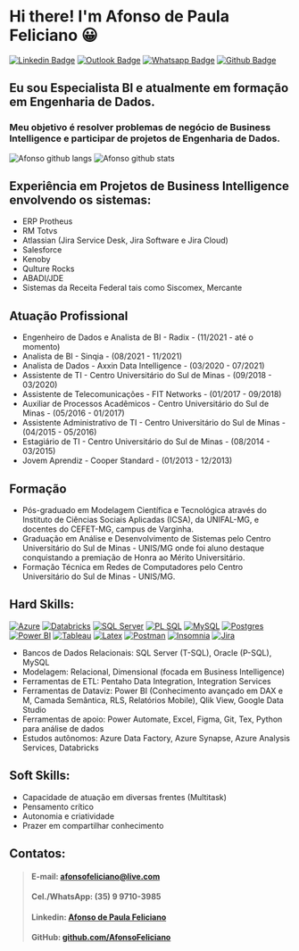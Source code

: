 # Hi there! I'm Afonso de Paula Feliciano 😀


[![Linkedin Badge](https://img.shields.io/badge/-LinkedIn-blue?style=for-the-badge&logo=Linkedin&logoColor=white&link=https:https://www.linkedin.com/in/afonsofeliciano/)](https://www.linkedin.com/in/afonsofeliciano/)
[![Outlook Badge](https://img.shields.io/badge/Microsoft_Outlook-0078D4?style=for-the-badge&logo=microsoft-outlook&logoColor=white&link=mailto:afonsofeliciano@live.com)](mailto:afonsofeliciano@live.com)
[![Whatsapp Badge](https://img.shields.io/badge/WhatsApp-25D366?style=for-the-badge&logo=whatsapp&logoColor=white&link=https://wa.me/5535997103985)](https://wa.me/5535997103985)
[![Github Badge](https://img.shields.io/badge/GitHub-100000?style=for-the-badge&logo=github&logoColor=white&link=https://github.com/AfonsoFeliciano)](https://github.com/AfonsoFeliciano)

## Eu sou Especialista BI e atualmente em formação em Engenharia de Dados.

### Meu objetivo é resolver problemas de negócio de Business Intelligence e participar de projetos de Engenharia de Dados.

![Afonso github langs](https://github-readme-stats.vercel.app/api/top-langs/?username=AfonsoFeliciano&locale=pt-br&theme=tokyonight)
![Afonso github stats](https://github-readme-stats.vercel.app/api?username=AfonsoFeliciano&show_icons=true&include_all_commits=true&count_private=true&locale=pt-br&theme=tokyonight)



## Experiência em Projetos de Business Intelligence envolvendo os sistemas:
- ERP Protheus
- RM Totvs
- Atlassian (Jira Service Desk, Jira Software e Jira Cloud) 
- Salesforce
- Kenoby
- Qulture Rocks
- ABADI/JDE
- Sistemas da Receita Federal tais como Siscomex, Mercante

## Atuação Profissional 

- Engenheiro de Dados e Analista de BI - Radix - (11/2021 - até o momento)
- Analista de BI - Sinqia - (08/2021 - 11/2021)
- Analista de Dados - Axxin Data Intelligence - (03/2020 - 07/2021)
- Assistente de TI - Centro Universitário do Sul de Minas - (09/2018 - 03/2020)
- Assistente de Telecomunicações - FIT Networks - (01/2017 - 09/2018)
- Auxiliar de Processos Acadêmicos - Centro Universitário do Sul de Minas - (05/2016 - 01/2017)
- Assistente Administrativo de TI - Centro Universitário do Sul de Minas - (04/2015 - 05/2016)
- Estagiário de TI -  Centro Universitário do Sul de Minas - (08/2014 - 03/2015)
- Jovem Aprendiz - Cooper Standard - (01/2013 - 12/2013)



## Formação
- Pós-graduado em Modelagem Científica e Tecnológica através do Instituto de Ciências Sociais Aplicadas (ICSA), da UNIFAL-MG, e docentes do CEFET-MG, campus de Varginha. 
- Graduação em Análise e Desenvolvimento de Sistemas pelo Centro Universitário do Sul de Minas - UNIS/MG onde foi aluno destaque conquistando a premiação de Honra ao Mérito Universitário. 
- Formação Técnica em Redes de Computadores pelo Centro Universitário do Sul de Minas - UNIS/MG.

## Hard Skills:
[![Azure](https://img.shields.io/badge/microsoft%20azure-0089D6?style=for-the-badge&logo=microsoft-azure&logoColor=white)](https://github.com/AfonsoFeliciano/AfonsoFeliciano/edit/main/README.md)
[![Databricks](https://img.shields.io/badge/Databricks-FF3621?style=for-the-badge&logo=Databricks&logoColor=white)](https://github.com/AfonsoFeliciano/AfonsoFeliciano/edit/main/README.md)
[![SQL Server](https://img.shields.io/badge/Microsoft%20SQL%20Server-CC2927?style=for-the-badge&logo=microsoft%20sql%20server&logoColor=white)](https://github.com/AfonsoFeliciano/AfonsoFeliciano/edit/main/README.md)
[![PL SQL](https://img.shields.io/badge/PLSQL-F80000?style=for-the-badge&logo=oracle&logoColor=black)](https://github.com/AfonsoFeliciano/AfonsoFeliciano/edit/main/README.md)
[![MySQL](https://img.shields.io/badge/MySQL-005C84?style=for-the-badge&logo=mysql&logoColor=white)](https://github.com/AfonsoFeliciano/AfonsoFeliciano/edit/main/README.md)
[![Postgres](https://img.shields.io/badge/PostgreSQL-316192?style=for-the-badge&logo=postgresql&logoColor=white)](https://github.com/AfonsoFeliciano/AfonsoFeliciano/edit/main/README.md)
[![Power BI](https://img.shields.io/badge/PowerBI-F2C811?style=for-the-badge&logo=Power%20BI&logoColor=white)](https://github.com/AfonsoFeliciano/AfonsoFeliciano/edit/main/README.md)
[![Tableau](https://img.shields.io/badge/Tableau-E97627?style=for-the-badge&logo=Tableau&logoColor=white)](https://github.com/AfonsoFeliciano/AfonsoFeliciano/edit/main/README.md)
[![Latex](https://img.shields.io/badge/LaTeX-47A141?style=for-the-badge&logo=LaTeX&logoColor=white)](https://github.com/AfonsoFeliciano/AfonsoFeliciano/edit/main/README.md)
[![Postman](https://img.shields.io/badge/Postman-FF6C37?style=for-the-badge&logo=Postman&logoColor=white)](https://github.com/AfonsoFeliciano/AfonsoFeliciano/edit/main/README.md)
[![Insomnia](https://img.shields.io/badge/Insomnia-5849be?style=for-the-badge&logo=Insomnia&logoColor=white)](https://github.com/AfonsoFeliciano/AfonsoFeliciano/edit/main/README.md)
[![Jira](https://img.shields.io/badge/Jira-0052CC?style=for-the-badge&logo=Jira&logoColor=white)](https://github.com/AfonsoFeliciano/AfonsoFeliciano/edit/main/README.md)

- Bancos de Dados Relacionais: SQL Server (T-SQL), Oracle (P-SQL), MySQL
- Modelagem: Relacional, Dimensional (focada em Business Intelligence)
- Ferramentas de ETL: Pentaho Data Integration, Integration Services
- Ferramentas de Dataviz: Power BI (Conhecimento avançado em DAX e M, Camada Semântica, RLS, Relatórios Mobile), Qlik View, Google Data Studio
- Ferramentas de apoio: Power Automate, Excel, Figma, Git, Tex, Python para análise de dados
- Estudos autônomos: Azure Data Factory, Azure Synapse, Azure Analysis Services, Databricks

## Soft Skills:
- Capacidade de atuação em diversas frentes (Multitask)
- Pensamento crítico
- Autonomia e criatividade
- Prazer em compartilhar conhecimento


## Contatos: 

> #### E-mail: afonsofeliciano@live.com  
> #### Cel./WhatsApp: (35) 9 9710-3985  
> #### Linkedin: <a href="https://www.linkedin.com/in/afonsofeliciano/"> Afonso de Paula Feliciano </a> 
> #### GitHub: <a href="https://github.com/AfonsoFeliciano"> github.com/AfonsoFeliciano </a>



<!--
**AfonsoFeliciano/AfonsoFeliciano** is a ✨ _special_ ✨ repository because its `README.md` (this file) appears on your GitHub profile.

Here are some ideas to get you started:

- 🔭 I’m currently working on ...
- 🌱 I’m currently learning ...
- 👯 I’m looking to collaborate on ...
- 🤔 I’m looking for help with ...
- 💬 Ask me about ...
- 📫 How to reach me: ...
- 😄 Pronouns: ...
- ⚡ Fun fact: ...

Github Status: https://github-readme-stats.vercel.app/api?username=AfonsoFeliciano
-->
